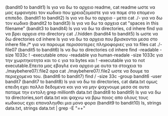 (bandit0 to bandit1)
ls για να δω το αρχειο readme,
cat readme ωστε να μας εμφανησει τον κωδικο που χρειαζομαστε για να παμε στο επομενο επιπεδο. 
(bandit1 to bandit2)
ls για να δω το αρχειο - 
μετα cat ./- για να δω τον κωδικο 
(bandit2 to bandit3)
ls για να δω τα αρχεια
cat "spaces in this filename"
(bandit3 to bandit4)
ls για να δω τα directories,
cd inhere 
find για να βρει αρχεια στο directory
 cat ./.hidden 
(bandit4 to bandit5)
ls ωστε να δω directories
cd inhere
ls για να δω τα αρχεια που βρισκονται μεσα στο inhere
file./*  για να παρουμε περισσοτερες πληροφοριες για τα files 
cat ./-file07
(bandit5 to bandit6)
ls να δω τα directories
cd inhere
find -readable -size 1033c ! -executable   οπου -readable για human-readale -size 1033c για την χωριτηκοτητα και το c για τα bytes και ! -executable για το not executable.Επειτα μας εβαγλε ενα αρχειο με αυτα τα στοιχεια το ./maybehere07/.file2 αρα cat ./maybehere07/.file2 ωστε να δουμε τα περιεχομενα του.
(bandit6 to bandit7)
find /  -size 33c -group bandit6 -user bandit7
(bandit7 to bandit8)
ls για να δω τα directories, cat data.txt ομως επειδη εχει πολλα δεδομενα και για να μην ψαχνουμε μεσα σε αυτα παταμε την εντολη grep millionth data.txt
(bandit8 to bandit9)
ls για να δω τα directories,sort data.txt και ψαχνω να βρω ποιος απο ολους τους κωδικους εχει επαναληυθει μια μονο φορα 
(bandit9 to bandit10)
ls, strings data.txt, strings data.txt | grep -E "=+"


